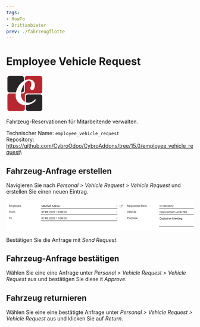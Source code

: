 ```yaml
---
tags:
- HowTo
- Drittanbieter
prev: ./fahrzeugflotte
---
```

# Employee Vehicle Request

![](assets/icon_odoo_cybrosys.png)

Fahrzeug-Reservationen für Mitarbeitende verwalten.

Technischer Name: `employee_vehicle_request`\
Repository: <https://github.com/CybroOdoo/CybroAddons/tree/15.0/employee_vehicle_request>\

## Fahrzeug-Anfrage erstellen

Navigieren Sie nach *Personal > Vehicle Request > Vehicle Request* und erstellen Sie einen neuen Eintrag.

![](assets/Pasted%20image%2020220907161529.png)

Bestätigen Sie die Anfrage mit *Send Request*.

## Fahrzeug-Anfrage bestätigen

Wählen Sie eine eine Anfrage unter *Personal > Vehicle Request > Vehicle Request* aus und bestätigen Sie diese it *Approve*.

## Fahrzeug returnieren

Wählen Sie eine eine bestätigte Anfrage unter *Personal > Vehicle Request > Vehicle Request* aus und klicken Sie auf *Return*.